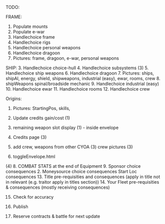 TODO:

FRAME:

1. Populate mounts
2. Populate e-war
3. Handlechoice frame
4. Handlechoice rigs
5. Handlechoice personal weapons
6. Handlechoice dragoon
7. Pictures: frame, dragoon, e-war, personal weapons

SHIP: 3. Handlechoice choice-hull 4. Handlechoice subsystems (3) 5. Handlechoice ship weapons 6. Handlechoice dragoon 7. Pictures: ships, shipAI, energy, shield, shipweapons, industrial (easy), ewar, rooms, crew 8. shipWeapons spinal/broadside mechanic 9. Handlechoice industrial (easy) 10. Handlechoice ewar 11. Handlechoice rooms 12. Handlechoice crew

Origins:

1. Pictures: StartingPos, skills,
2. Update credits gain/cost (1)
3. remaining weapon slot display (1) - inside envelope

4. Credits page (3)
5. add crew, weapons from other CYOA (3)
   crew pictures (3)
6. toggleEnvelope.html

(4) 8. COMBAT STATS at the end of Equipment 9. Sponsor choice consequences 2. Moneysource choice consequences Start Loc consequences 13. Title pre-requisities and consequences (apply in title not in relevant (e.g. traitor apply in titles section)) 14. Your Fleet pre-requisities & consequences (mostly receiving consequences)

15. Check for accuracy

16. Publish

17. Reserve contracts & battle for next update
